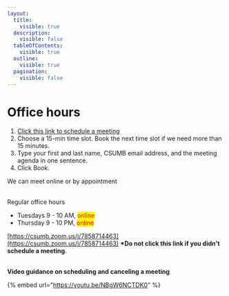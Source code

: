 ```yaml
---
layout:
  title:
    visible: true
  description:
    visible: false
  tableOfContents:
    visible: true
  outline:
    visible: true
  pagination:
    visible: false
---
```


# Office hours

1. [Click this link to schedule a meeting](https://calendar.app.google/e3D97y6FSsQMgcmK8)
2. Choose a 15-min time slot. Book the next time slot if we need more than 15 minutes.
3. Type your first and last name, CSUMB email address, and the meeting agenda in one sentence.
4. Click Book.

We can meet online or by appointment&#x20;

\
Regular office hours&#x20;

* Tuesdays  9 - 10 AM, <mark style="color:red;">online</mark>
* Thursday  9 - 10 PM, <mark style="color:red;">online</mark>&#x20;

&#x20;[https://csumb.zoom.us/j/7858714463](https://csumb.zoom.us/j/7858714463)   **\*Do not click this link if you didn't schedule a meeting.**

\
**Video guidance on scheduling and canceling a meeting**

{% embed url="https://youtu.be/NBgW6NCTDK0" %}
